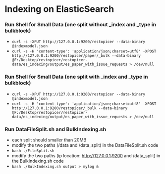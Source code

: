 Indexing on ElasticSearch
================
### Run Shell for Small Data (one split without _index and _type in bulkblock)
- `curl -s -XPUT http://127.0.0.1:9200/restopicer --data-binary @indexmodel.json`
- `curl -s -H 'content-type': 'application/json;charset=utf8' -XPOST http://127.0.0.1:9200/restopicer/paper/_bulk --data-binary @F:/Desktop/restopicer/restopicer-data/es_indexing/output/es_paper_with_issue_requests > /dev/null`

### Run Shell for Small Data (one split with _index and _type in bulkblock)
- `curl -s -XPUT http://127.0.0.1:9200/restopicer --data-binary @indexmodel.json`
- `curl -s -H 'content-type': 'application/json;charset=utf8' -XPOST http://127.0.0.1:9200/restopicer/_bulk --data-binary @F:/Desktop/restopicer/restopicer-data/es_indexing/output/es_paper_with_issue_requests > /dev/null`

### Run DataFileSplit.sh and BulkIndexing.sh
- each split should smaller than 20MB
- modify the two paths (/data and /data_split) in the DataFileSplit.sh code
- `bash ./FileSplit.sh`
- modify the two paths (ip location: http://127.0.0.1:9200 and /data_split) in the BulkIndexing.sh code
- `bash ./BulkIndexing.sh output > mylog &`
